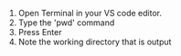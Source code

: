 1. Open Terminal in your VS code editor.
2. Type the 'pwd' command
3. Press Enter
4. Note the working directory that is output
